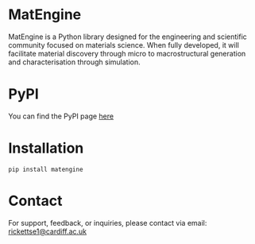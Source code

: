 # MatEngine

MatEngine is a Python library designed for the engineering and scientific community focused on materials science. When fully developed, it will facilitate material discovery through micro to macrostructural generation and characterisation through simulation.

# PyPI

You can find the PyPI page [here](https://pypi.org/project/matengine/)

# Installation

```
pip install matengine
```

# Contact
For support, feedback, or inquiries, please contact via email: rickettse1@cardiff.ac.uk